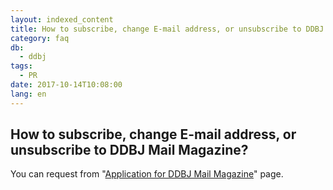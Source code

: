 ```yaml
---
layout: indexed_content
title: How to subscribe, change E-mail address, or unsubscribe to DDBJ Mail Magazine?
category: faq
db:
  - ddbj
tags: 
  - PR
date: 2017-10-14T10:08:00
lang: en
---
```


## How to subscribe, change E-mail address, or unsubscribe to DDBJ Mail Magazine?

<p>You can request from "<a href="/subscribe-ddbj-e.html">Application for DDBJ Mail Magazine</a>" page.</p>
